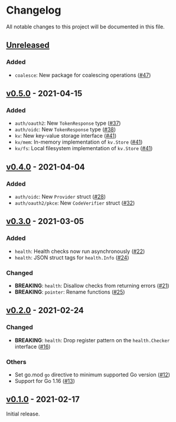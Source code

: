 # Changelog

All notable changes to this project will be documented in this file.

## [Unreleased]

<!-- START Unreleased -->

### Added

* `coalesce`: New package for coalescing operations ([#47])

[#47]: https://github.com/loozhengyuan/grench/pull/47

<!-- END Unreleased -->

## [v0.5.0] - 2021-04-15

<!-- START v0.5.0 -->

### Added

* `auth/oauth2`: New `TokenResponse` type ([#37])
* `auth/oidc`: New `TokenResponse` type ([#38])
* `kv`: New key-value storage interface ([#41])
* `kv/mem`: In-memory implementation of `kv.Store` ([#41])
* `kv/fs`: Local filesystem implementation of `kv.Store` ([#41])

[#37]: https://github.com/loozhengyuan/grench/pull/37
[#38]: https://github.com/loozhengyuan/grench/pull/38
[#41]: https://github.com/loozhengyuan/grench/pull/41

<!-- END v0.5.0 -->

## [v0.4.0] - 2021-04-04

<!-- START v0.4.0 -->

### Added

* `auth/oidc`: New `Provider` struct ([#28])
* `auth/oauth2/pkce`: New `CodeVerifier` struct ([#32])

[#28]: https://github.com/loozhengyuan/grench/pull/28
[#32]: https://github.com/loozhengyuan/grench/pull/32

<!-- END v0.4.0 -->

## [v0.3.0] - 2021-03-05

<!-- START v0.3.0 -->

### Added

* `health`: Health checks now run asynchronously ([#22])
* `health`: JSON struct tags for `health.Info` ([#24])

[#22]: https://github.com/loozhengyuan/grench/pull/22
[#24]: https://github.com/loozhengyuan/grench/pull/24

### Changed

* **BREAKING**: `health`: Disallow checks from returning errors ([#21])
* **BREAKING**: `pointer`: Rename functions ([#25])

[#21]: https://github.com/loozhengyuan/grench/pull/21
[#25]: https://github.com/loozhengyuan/grench/pull/25

<!-- END v0.3.0 -->

## [v0.2.0] - 2021-02-24

<!-- START v0.2.0 -->

### Changed

* **BREAKING**: `health`: Drop register pattern on the `health.Checker` interface ([#16])

[#16]: https://github.com/loozhengyuan/grench/pull/16

### Others

* Set go.mod `go` directive to minimum supported Go version ([#12])
* Support for Go 1.16 ([#13])

[#12]: https://github.com/loozhengyuan/grench/pull/12
[#13]: https://github.com/loozhengyuan/grench/pull/13

<!-- END v0.2.0 -->

## [v0.1.0] - 2021-02-17

<!-- START v0.1.0 -->

Initial release.

<!-- END v0.1.0 -->

[Unreleased]: https://github.com/loozhengyuan/grench/compare/v0.5.0...HEAD
[v0.5.0]: https://github.com/loozhengyuan/grench/releases/tag/v0.5.0
[v0.4.0]: https://github.com/loozhengyuan/grench/releases/tag/v0.4.0
[v0.3.0]: https://github.com/loozhengyuan/grench/releases/tag/v0.3.0
[v0.2.0]: https://github.com/loozhengyuan/grench/releases/tag/v0.2.0
[v0.1.0]: https://github.com/loozhengyuan/grench/releases/tag/v0.1.0
